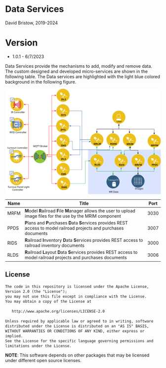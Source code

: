 # Data Services
David Bristow, 2019-2024

# Version
* 1.0.1 - 6/7/2023
 
Data Services provide the mechanisms to add, modify and remove data. The custom designed and developed micro-services are shown in the following table. The Data services are highlighted with the light blue colored background in the following figure.

![System Design](https://github.com/djbristow/RAILS/blob/master/Docker%20Based/Data%20Services/data-ms.svg)

|Name |Title                                  |Port |
|-----|----------------------------------------------------------|-----|
|MRFM|**M**odel **R**ailroad **F**ile **M**anager  allows the user to upload image files for the use by the MRIM component|3030|
|PPDS|**P**lans and **P**urchases **D**ata **S**ervices  provides REST access to model railroad projects and purchases documents|3007|
|RIDS|**R**ailroad **I**nventory **D**ata **S**ervices provides REST access to railroad inventory documents|3000|
|RLDS|**R**ailroad **L**ayout **D**ata **S**ervices provides REST access to model railroad projects and purchases documents|3006|

## License

    The code in this repository is licensed under the Apache License, Version 2.0 (the "License");
    you may not use this file except in compliance with the License.
    You may obtain a copy of the License at

       http://www.apache.org/licenses/LICENSE-2.0

    Unless required by applicable law or agreed to in writing, software
    distributed under the License is distributed on an "AS IS" BASIS,
    WITHOUT WARRANTIES OR CONDITIONS OF ANY KIND, either express or implied.
    See the License for the specific language governing permissions and
    limitations under the License.

**NOTE**: This software depends on other packages that may be licensed under different open source licenses.
